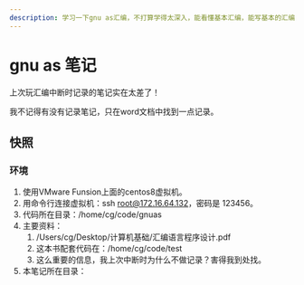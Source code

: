 ```yaml
---
description: 学习一下gnu as汇编，不打算学得太深入，能看懂基本汇编，能写基本的汇编就中止。
---
```


# gnu as 笔记



上次玩汇编中断时记录的笔记实在太差了！

我不记得有没有记录笔记，只在word文档中找到一点记录。

## 快照

### 环境

1. 使用VMware Funsion上面的centos8虚拟机。
2. 用命令行连接虚拟机：ssh root@172.16.64.132，密码是 123456。
3. 代码所在目录：/home/cg/code/gnuas
4. 主要资料：
   1. /Users/cg/Desktop/计算机基础/汇编语言程序设计.pdf
   2. 这本书配套代码在：/home/cg/code/test
   3. 这么重要的信息，我上次中断时为什么不做记录？害得我到处找。
5. 本笔记所在目录：